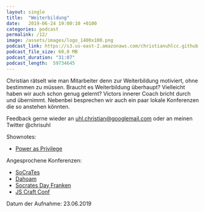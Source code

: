 ```yaml
---
layout: single
title:  "Weiterbildung"
date:   2019-06-24 19:00:10 +0100
categories: podcast
permalink: /12/
image: /assets/images/logo_1400x100.png
podcast_link: https://s3.us-east-2.amazonaws.com/christianuhlcc.github.io/episodes/Podcast_Folge_12.mp3
podcast_file_size: 60,0 MB
podcast_duration: "31:07"
podcast_length:  59734645   
---
```


Christian rätselt wie man Mitarbeiter denn zur Weiterbildung motiviert, ohne bestimmen zu müssen. Braucht es Weiterbildung überhaupt? Vielleicht haben wir auch schon genug gelernt? Victors innerer Coach bricht durch und übernimmt. Nebenbei besprechen wir auch ein paar lokale Konferenzen die so anstehen könnten. 


Feedback gerne wieder an uhl.christian@googlemail.com oder an meinen Twitter @chrisuhl

Shownotes:

- [Power as Privilege](https://www.infoq.com/presentations/change-self-organization/)

Angesprochene Konferenzen:

- [SoCraTes](https://www.socrates-conference.de/)
- [Dahoam](https://www.daho.am/)
- [Socrates Day Franken](https://socrates-day-franken.de/)
- [JS Craft Conf](https://jscraftcamp.org)


Datum der Aufnahme: 23.06.2019